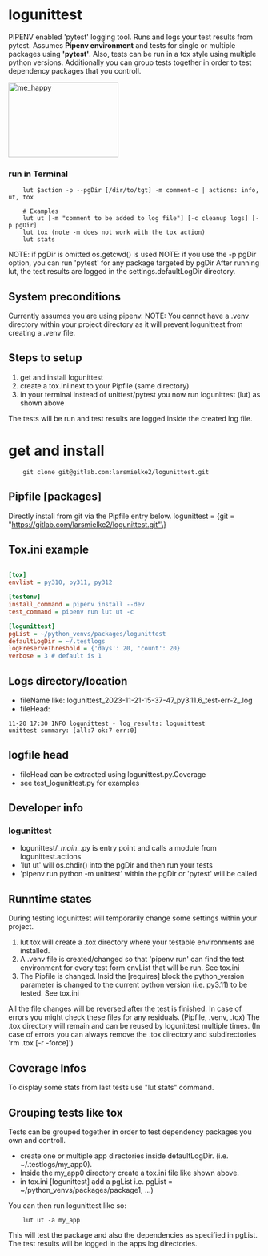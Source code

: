 # logunittest
PIPENV enabled 'pytest' logging tool. 
Runs and logs your test results from pytest. Assumes <b>Pipenv environment</b> and 
tests for single or multiple packages using <b>'pytest'</b>.
Also, tests can be run in a tox style using multiple python versions. Additionally you can
group tests together in order to test dependency packages that you controll.

<img src="https://drive.google.com/uc?id=1C8LBRduuHTgN8tWDqna_eH5lvqhTUQR4" alt="me_happy" class="plain" height="150px" width="220px">

### run in Terminal
```
    lut $action -p --pgDir [/dir/to/tgt] -m comment-c | actions: info, ut, tox

    # Examples
    lut ut [-m "comment to be added to log file"] [-c cleanup logs] [-p pgDir]
    lut tox (note -m does not work with the tox action)
    lut stats
```
NOTE: if pgDir is omitted os.getcwd() is used
NOTE: if you use the -p pgDir option, you can run 'pytest' for any package targeted by pgDir
After running lut, the test results are logged in the settings.defaultLogDir directory.

## System preconditions
Currently assumes you are using pipenv.
NOTE: You cannot have a .venv directory within your project directory as it will prevent logunittest from creating a .venv file.


## Steps to setup
1. get and install logunittest
2. create a tox.ini next to your Pipfile (same directory)
3. in your terminal instead of unittest/pytest you now run logunittest (lut) as shown above

The tests will be run and test results are logged inside the created log file.

# get and install
```
    git clone git@gitlab.com:larsmielke2/logunittest.git

```

## Pipfile [packages]
Directly install from git via the Pipfile entry below.
logunittest = \{git = "https://gitlab.com/larsmielke2/logunittest.git"\}


## Tox.ini example

```ini

[tox]
envlist = py310, py311, py312

[testenv]
install_command = pipenv install --dev
test_command = pipenv run lut ut -c

[logunittest]
pgList = ~/python_venvs/packages/logunittest
defaultLogDir = ~/.testlogs
logPreserveThreshold = {'days': 20, 'count': 20}
verbose = 3 # default is 1

```

## Logs directory/location
- fileName like: logunittest_2023-11-21-15-37-47_py3.11.6_test-err-2_.log
- fileHead: 
```log
11-20 17:30 INFO logunittest - log_results: logunittest
unittest summary: [all:7 ok:7 err:0]
```

## logfile head
- fileHead can be extracted using logunittest.py.Coverage
- see test_logunittest.py for examples

## Developer info
### logunittest
- logunittest/\__main__.py is entry point and calls a module from logunittest.actions
- 'lut ut' will os.chdir() into the pgDir and then run your tests
- 'pipenv run python -m unittest' within the pgDir or 'pytest' will be called

## Runntime states
During testing logunittest will temporarily change some settings within your project.
1. lut tox will create a .tox directory where your testable environments are installed.
2. A .venv file is created/changed so that 'pipenv run' can find the test environment for every test form envList that will be run. See tox.ini
3. The Pipfile is changed. Insid the \[requires\] block the python_version parameter is changed to the current python version (i.e. py3.11) to be tested. See tox.ini

All the file changes will be reversed after the test is finished. In case of errors you might check these files for any residuals. (Pipfile, .venv, .tox)
The .tox directory will remain and can be reused by logunittest multiple times. (In case of errors you can always remove the .tox directory and subdirectories 'rm .tox \[-r -force\]')

## Coverage Infos
To display some stats from last tests use "lut stats" command.

## Grouping tests like tox
Tests can be grouped together in order to test dependency packages you own and controll.
- create one or multiple app directories inside defaultLogDir. (i.e. ~/.testlogs/my_app0).
- Inside the my_app0 directory create a tox.ini file like shown above.
- in tox.ini \[logunittest\] add a pgList i.e. pgList = ~/python_venvs/packages/package1, ...)

You can then run logunittest like so:
```
    lut ut -a my_app
```
This will test the package and also the dependencies as specified in pgList. The test results will be logged in the apps log directories.


